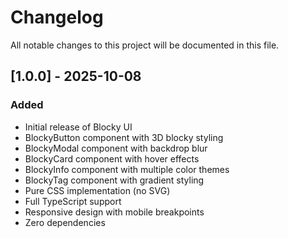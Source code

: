 # Changelog

All notable changes to this project will be documented in this file.

## [1.0.0] - 2025-10-08

### Added
- Initial release of Blocky UI
- BlockyButton component with 3D blocky styling
- BlockyModal component with backdrop blur
- BlockyCard component with hover effects
- BlockyInfo component with multiple color themes
- BlockyTag component with gradient styling
- Pure CSS implementation (no SVG)
- Full TypeScript support
- Responsive design with mobile breakpoints
- Zero dependencies

